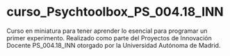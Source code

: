 # curso_Psychtoolbox_PS_004.18_INN
Curso en miniatura para tener aprender lo esencial para programar un primer experimento. Realizado como parte del Proyectos de Innovación Docente PS_004.18_INN otorgado por la Universidad Autónoma de Madrid.
